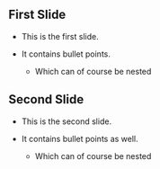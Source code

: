 ## First Slide

* This is the first slide.

* It contains bullet points.

  * Which can of course be nested

## Second Slide

* This is the second slide.

* It contains bullet points as well.

  * Which can of course be nested
